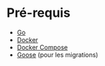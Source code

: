 # Pré-requis

- [Go](https://go.dev/)
- [Docker](https://www.docker.com/)
- [Docker Compose](https://docs.docker.com/compose/)
- [Goose](https://github.com/pressly/goose) (pour les migrations)
